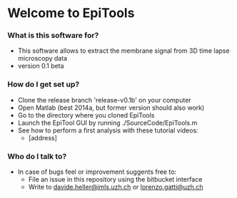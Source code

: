 # Welcome to EpiTools #

### What is this software for? ###

* This software allows to extract the membrane signal from 3D time lapse microscopy data
* version 0.1 beta

### How do I get set up? ###

* Clone the release branch 'release-v0.1b' on your computer
* Open Matlab (best 2014a, but former version should also work)
* Go to the directory where you cloned EpiTools
* Launch the EpiTool GUI by running ./SourceCode/EpiTools.m
* See how to perform a first analysis with these tutorial videos:
    * [address]

### Who do I talk to? ###

* In case of bugs feel or improvement suggents free to:
    * File an issue in this repository using the bitbucket interface
    * Write to davide.heller@imls.uzh.ch or lorenzo.gatti@uzh.ch
